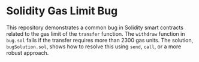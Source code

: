 # Solidity Gas Limit Bug
This repository demonstrates a common bug in Solidity smart contracts related to the gas limit of the `transfer` function.  The `withdraw` function in `bug.sol` fails if the transfer requires more than 2300 gas units.  The solution, `bugSolution.sol`, shows how to resolve this using `send`, `call`, or a more robust approach.
